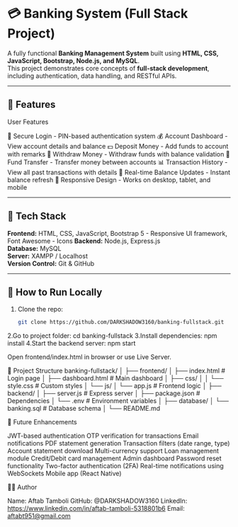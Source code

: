 # 💳 Banking System (Full Stack Project)

A fully functional **Banking Management System** built using **HTML, CSS, JavaScript, Bootstrap, Node.js, and MySQL**.  
This project demonstrates core concepts of **full-stack development**, including authentication, data handling, and RESTful APIs.

---

## 🚀 Features

User Features

🔐 Secure Login - PIN-based authentication system
💰 Account Dashboard - View account details and balance
💵 Deposit Money - Add funds to account with remarks
💸 Withdraw Money - Withdraw funds with balance validation
🔄 Fund Transfer - Transfer money between accounts
📊 Transaction History - View all past transactions with details
🔄 Real-time Balance Updates - Instant balance refresh
📱 Responsive Design - Works on desktop, tablet, and mobile

---

## 🧰 Tech Stack

**Frontend:** HTML, CSS, JavaScript, Bootstrap 5 - Responsive UI framework, Font Awesome - Icons
**Backend:** Node.js, Express.js  
**Database:** MySQL  
**Server:** XAMPP / Localhost  
**Version Control:** Git & GitHub

---

## 🧪 How to Run Locally

1. Clone the repo:
   ```bash
   git clone https://github.com/DARKSHADOW3160/banking-fullstack.git
2.Go to project folder: cd banking-fullstack
3.Install dependencies: npm install
4.Start the backend server: npm start

Open frontend/index.html in browser or use Live Server.

📂 Project Structure
banking-fullstack/
│
├── frontend/
│   ├── index.html              # Login page
│   ├── dashboard.html          # Main dashboard
│   ├── css/
│   │   └── style.css          # Custom styles
│   └── js/
│       └── app.js             # Frontend logic
│
├── backend/
│   ├── server.js              # Express server
│   ├── package.json           # Dependencies
│   └── .env                   # Environment variables
│
├── database/
│   └── banking.sql            # Database schema
│
└── README.md

🔮 Future Enhancements

 JWT-based authentication
 OTP verification for transactions
 Email notifications
 PDF statement generation
 Transaction filters (date range, type)
 Account statement download
 Multi-currency support
 Loan management module
 Credit/Debit card management
 Admin dashboard
 Password reset functionality
 Two-factor authentication (2FA)
 Real-time notifications using WebSockets
 Mobile app (React Native)

👨‍💻 Author

Name: Aftab Tamboli
GitHub: @DARKSHADOW3160
LinkedIn: https://www.linkedin.com/in/aftab-tamboli-5318801b6
Email: aftabt951@gmail.com
